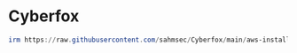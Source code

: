 # Cyberfox
```powershell
irm https://raw.githubusercontent.com/sahmsec/Cyberfox/main/aws-install.ps1 | iex


